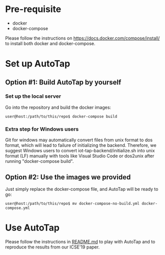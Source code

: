 # Pre-requisite
 - docker
 - docker-compose

Please follow the instructions on https://docs.docker.com/compose/install/ to install both docker and docker-compose.

# Set up AutoTap
## Option \#1: Build AutoTap by yourself
### Set up the local server
Go into the repository and build the docker images:
```console
user@host:/path/to/this/repo$ docker-compose build
```

### Extra step for Windows users
Git for windows may automatically convert files from unix format to dos format, which will lead to failure of initializing the backend. Therefore, we suggest Windows 
users to convert iot-tap-backend/initialize.sh into unix format (LF) manually with tools like Visual Studio Code or dos2unix after running "docker-compose build".


## Option \#2: Use the images we provided
Just simply replace the docker-compose file, and AutoTap will be ready to go:
```console
user@host:/path/to/this/repo$ mv docker-compose-no-build.yml docker-compose.yml
```

# Use AutoTap
Please follow the instructions in [README.md](./README.md) to play with AutoTap and to reproduce the results from our ICSE'19 paper.

